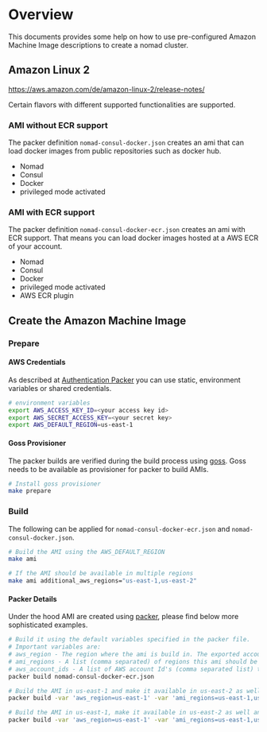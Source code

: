# Overview

This documents provides some help on how to use 
pre-configured Amazon Machine Image descriptions to create a nomad cluster.

## Amazon Linux 2

https://aws.amazon.com/de/amazon-linux-2/release-notes/

Certain flavors with different supported functionalities are supported.

### AMI without ECR support

The packer definition `nomad-consul-docker.json` creates an ami that can load docker images from public repositories such as docker hub.

- Nomad
- Consul
- Docker
- privileged mode activated

### AMI with ECR support

The packer definition `nomad-consul-docker-ecr.json` creates an ami with ECR support. That means you can load docker images hosted at a AWS ECR of your account.

- Nomad
- Consul
- Docker
- privileged mode activated
- AWS ECR plugin

## Create the Amazon Machine Image

### Prepare 

#### AWS Credentials

As described at [Authentication Packer](https://www.packer.io/docs/builders/amazon.html#authentication) you can use static, environment variables or shared credentials.

```bash
# environment variables
export AWS_ACCESS_KEY_ID=<your access key id>
export AWS_SECRET_ACCESS_KEY=<your secret key>
export AWS_DEFAULT_REGION=us-east-1
```

#### Goss Provisioner

The packer builds are verified during the build process using [goss](https://goss.rocks/).
Goss needs to be available as provisioner for packer to build AMIs.

```bash
# Install goss provisioner
make prepare
```

### Build

The following can be applied for `nomad-consul-docker-ecr.json` and `nomad-consul-docker.json`.

```bash
# Build the AMI using the AWS_DEFAULT_REGION
make ami

# If the AMI should be available in multiple regions
make ami additional_aws_regions="us-east-1,us-east-2"
```

#### Packer Details

Under the hood AMI are created using [packer](https://packer.io), please find below more sophisticated examples.

```bash
# Build it using the default variables specified in the packer file.
# Important variables are:
# aws_region - The region where the ami is build in. The exported account settings have to match to this region.
# ami_regions - A list (comma separated) of regions this ami should be available in as well (will be copied over).
# aws_account_ids - A list of AWS account Id's (comma separated list) this ami should be allowed to used from.
packer build nomad-consul-docker-ecr.json

# Build the AMI in us-east-1 and make it available in us-east-2 as well.
packer build -var 'aws_region=us-east-1' -var 'ami_regions=us-east-1,us-east-2' nomad-consul-docker-ecr.json

# Build the AMI in us-east-1, make it available in us-east-2 as well and grant access from account 123456789 and 987654321.
packer build -var 'aws_region=us-east-1' -var 'ami_regions=us-east-1,us-east-2' -var aws_account_ids='123456789,987654321' nomad-consul-docker-ecr.json
```
